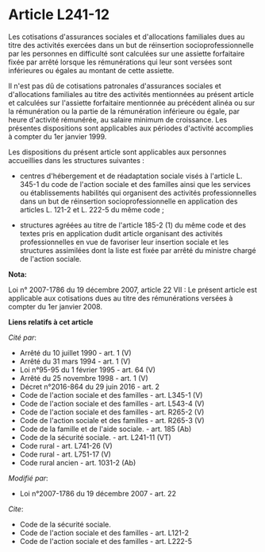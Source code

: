 # Article L241-12

Les cotisations d'assurances sociales et d'allocations familiales dues au titre des activités exercées dans un but de
réinsertion socioprofessionnelle par les personnes en difficulté sont calculées sur une assiette forfaitaire fixée par arrêté
lorsque les rémunérations qui leur sont versées sont inférieures ou égales au montant de cette assiette.

Il n'est pas dû de cotisations patronales d'assurances sociales et d'allocations familiales au titre des activités
mentionnées au présent article et calculées sur l'assiette forfaitaire mentionnée au précédent alinéa ou sur la rémunération
ou la partie de la rémunération inférieure ou égale, par heure d'activité rémunérée, au salaire minimum de croissance. Les
présentes dispositions sont applicables aux périodes d'activité accomplies à compter du 1er janvier 1999.

Les dispositions du présent article sont applicables aux personnes accueillies dans les structures suivantes :

- centres d'hébergement et de réadaptation sociale visés à l'article L. 345-1 du code de l'action sociale et des familles
ainsi que les services ou établissements habilités qui organisent des activités professionnelles dans un but de réinsertion
socioprofessionnelle en application des articles L. 121-2 et L. 222-5 du même code ;

- structures agréées au titre de l'article 185-2 (1) du même code et des textes pris en application dudit article organisant
des activités professionnelles en vue de favoriser leur insertion sociale et les structures assimilées dont la liste est
fixée par arrêté du ministre chargé de l'action sociale.

**Nota:**

Loi n° 2007-1786 du 19 décembre 2007, article 22 VII : Le présent article est applicable aux cotisations dues au titre des
rémunérations versées à compter du 1er janvier 2008.

**Liens relatifs à cet article**

_Cité par_:

  - Arrêté du 10 juillet 1990 - art. 1 (V)
  - Arrêté du 31 mars 1994 - art. 1 (V)
  - Loi n°95-95 du 1 février 1995 - art. 64 (V)
  - Arrêté du 25 novembre 1998 - art. 1 (V)
  - Décret n°2016-864 du 29 juin 2016 - art. 2
  - Code de l'action sociale et des familles - art. L345-1 (V)
  - Code de l'action sociale et des familles - art. L543-4 (V)
  - Code de l'action sociale et des familles - art. R265-2 (V)
  - Code de l'action sociale et des familles - art. R265-3 (V)
  - Code de la famille et de l'aide sociale. - art. 185 (Ab)
  - Code de la sécurité sociale. - art. L241-11 (VT)
  - Code rural - art. L741-26 (V)
  - Code rural - art. L751-17 (V)
  - Code rural ancien - art. 1031-2 (Ab)

_Modifié par_:

  - Loi n°2007-1786 du 19 décembre 2007 - art. 22

_Cite_:

  - Code de la sécurité sociale.
  - Code de l'action sociale et des familles - art. L121-2
  - Code de l'action sociale et des familles - art. L222-5
